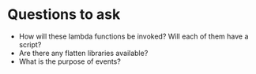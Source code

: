 # Questions to ask
* How will these lambda functions be invoked? Will each of them have a script?
* Are there any flatten libraries available?
* What is the purpose of events?